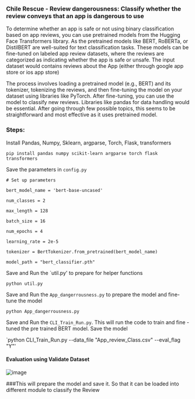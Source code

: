 ### Chile Rescue - Review dangerousness: Classify whether the review conveys that an app is dangerous to use

To determine whether an app is safe or not using binary classification based on app reviews, you can use pretrained models from the Hugging Face Transformers library. As the pretrained models like BERT, RoBERTa, or DistilBERT are well-suited for text classification tasks. These models can be fine-tuned on labeled app review datasets, where the reviews are categorized as indicating whether the app is safe or unsafe. The input dataset would contains reviews about the App (either through google app store or ios app store)

The process involves loading a pretrained model (e.g., BERT) and its tokenizer, tokenizing the reviews, and then fine-tuning the model on your dataset using libraries like PyTorch. After fine-tuning, you can use the model to classify new reviews. Libraries like pandas for data handling would be essential. After going through few possible topics, this seems to be straightforward and most effective as it uses pretrained model.

### Steps:

Install Pandas, Numpy, Sklearn, argparse, Torch, Flask, transformers 

`pip install pandas numpy scikit-learn argparse torch flask transformers`

Save the parameters in `config.py`

`# Set up parameters`

`bert_model_name = 'bert-base-uncased'`

`num_classes = 2`

`max_length = 128`

`batch_size = 16`

`num_epochs = 4`

`learning_rate = 2e-5`

`tokenizer = BertTokenizer.from_pretrained(bert_model_name)`

`model_path = "bert_classifier.pth"`

Save and Run the `util.py' to prepare for helper functions

`python util.py`

Save and Run the `App_dangerrousness.py` to prepare the model and fine-tune the model

`python App_dangerrousness.py`

Save and Run the `CLI_Train_Run.py`. This will run the code to train and fine - tuned the pre trained BERT model. Save the model

`python CLI_Train_Run.py --data_file  "App_review_Class.csv" --eval_flag "Y"'

#### Evaluation using Validate Dataset

![image](https://github.com/user-attachments/assets/1c9bcb85-60da-4c14-94cf-d3f9a2be6e74)


###This will prepare the model and save it. So that it can be loaded into different module to classify the Review



